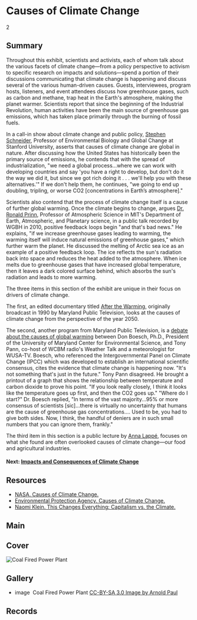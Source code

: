 # Causes of Climate Change

2

## Summary

Throughout this exhibit, scientists and activists, each of whom talk about the
various facets of climate change—from a policy perspective to activism to
specific research on impacts and solutions—spend a portion of their
discussions communicating that climate change is happening and discuss several
of the various human-driven causes. Guests, interviewees, program hosts,
listeners, and event attendees discuss how greenhouse gases, such as carbon
and methane, trap heat in the Earth's atmosphere, making the planet warmer.
Scientists report that since the beginning of the Industrial Revolution, human
activities have been the main source of greenhouse gas emissions, which has
taken place primarily through the burning of fossil fuels.

In a call-in show about climate change and public policy, [Stephen Schneider](/exhibits/climate-change/impacts), Professor of Environmental Biology and Global Change at Stanford University, asserts that causes of climate change are global in nature. After discussing how the United States has historically been the primary source of emissions, he contends that with the spread of industrialization, "we need a global process...where we can work with developing countries and say 'you have a right to develop, but don't do it the way we did it, but since we got rich doing it . . . we'll help you with these alternatives.'" If we don't help them, he continues, "we going to end up doubling, tripling, or worse CO2 [concentrations in Earth’s atmosphere]."

Scientists also contend that the process of climate change itself is a cause of further global warming. Once the climate begins to change, argues [Dr. Ronald Prinn](/exhibits/climate-change/impacts), Professor of Atmospheric Science in MIT's Department of Earth, Atmospheric, and Planetary science, in a public talk recorded by WGBH in 2010, positive feedback loops begin "and that's bad news." He explains, "if we increase greenhouse gases leading to warming, the warming itself will induce natural emissions of greenhouse gases," which further warm the planet. He discussed the melting of Arctic sea ice as an example of a positive feedback loop. The ice reflects the sun's radiation back into space and reduces the heat added to the atmosphere. When ice melts due to greenhouse gases that have increased global temperature, then it leaves a dark colored surface behind, which absorbs the sun's radiation and leads to more warming.

The three items in this section of the exhibit are unique in their focus on drivers of climate change.

The first, an edited documentary titled [After the Warming](/catalog/cpb-aacip_394-65h9wd4r), originally broadcast in 1990 by Maryland Public Television, looks at the causes of climate change from the perspective of the year 2050.

The second, another program from Maryland Public Television, is a [debate about the causes of global warming](/catalog/cpb-aacip_394-773txj1w) between Don Boesch, Ph.D., President of the University of Maryland Center for Environmental Science, and Tony Pann, co-host of WCBM radio's Weather Talk and a meteorologist for WUSA-TV. Boesch, who referenced the Intergovernmental Panel on Climate Change (IPCC) which was developed to establish an international scientific consensus, cites the evidence that climate change is happening now. "It's not something that's just in the future." Tony Pann disagreed. He brought a printout of a graph that shows the relationship between temperature and carbon dioxide to prove his point. "If you look really closely, I think it looks like the temperature goes up first, and then the CO2 goes up." "Where do I start?" Dr. Boesch replied, "In terms of the vast majority...95% or more consensus of scientists [sic]...there is virtually no uncertainty that humans are the cause of greenhouse gas concentrations.... Used to be, you had to give both sides. Now, I think, the handful of deniers are in such small numbers that you can ignore them, frankly."

The third item in this section is a public lecture by [Anna Lappé](/catalog/cpb-aacip_15-930ns0m03c), focuses on what she found are often overlooked causes of climate change—our food and agricultural industries.


#### Next: [Impacts and Consequences of Climate Change](/exhibits/climate-change/impacts)

## Resources

- [NASA. Causes of Climate Change.](http://climate.nasa.gov/causes/)
- [Environmental Protection Agency. Causes of Climate Change.](http://www.epa.gov/climatechange/science/causes.html)
- [Naomi Klein. This Changes Everything: Capitalism vs. the Climate.](http://thischangeseverything.org/)


## Main

## Cover
  <img title="Cover Image" alt="Coal Fired Power Plant" src="https://s3.amazonaws.com/americanarchive.org/exhibits/ClimateChange_Section3_Causes.jpg">

## Gallery
  - <a class="type">image</a>
    <img alt="" src="https://s3.amazonaws.com/americanarchive.org/exhibits/ClimateChange_Section3_Causes.jpg">
    <a class="caption-text">Coal Fired Power Plant</a>
    <a class="credit-link" href="https://creativecommons.org/licenses/by-sa/3.0/us/">CC-BY-SA 3.0 Image by Arnold Paul</a>

## Records
